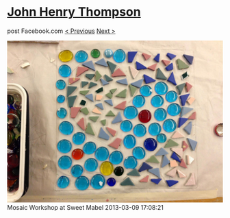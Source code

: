 # [John Henry Thompson](../README.md)
post Facebook.com
[< Previous](2013-03-21-2.md) [Next >](2013-03-09-2.md)

[![](../media/2013-03-09/Mosaic-Workshop-at-Sweet-Mabel.jpg)](../README.md)
Mosaic Workshop at Sweet Mabel
2013-03-09 17:08:21